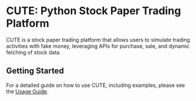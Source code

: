 # CUTE: Python Stock Paper Trading Platform

CUTE is a stock paper trading platform that allows users to simulate trading activities with fake money, leveraging APIs for purchase, sale, and dynamic fetching of stock data.

## Getting Started
For a detailed guide on how to use CUTE, including examples, please see the [Usage Guide](usage.md).
